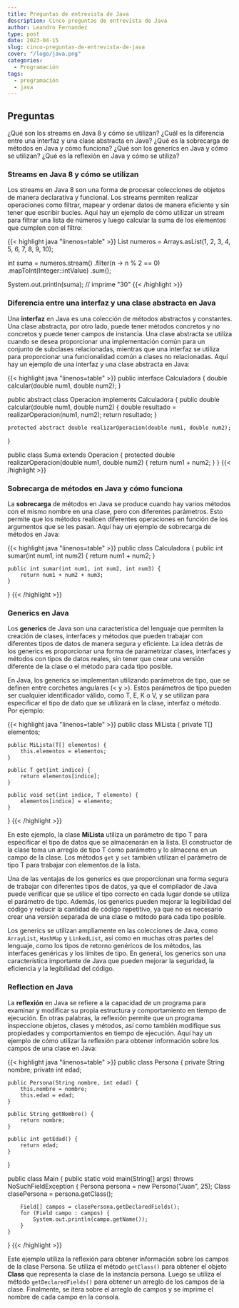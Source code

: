 ```yaml
---
title: Preguntas de entrevista de Java
description: Cinco preguntas de entrevista de Java
author: Leandro Fernandez
type: post
date: 2023-04-15
slug: cinco-preguntas-de-entrevista-de-java
cover: "/logo/java.png"
categories:
  - Programación
tags:
  - programación
  - java
---
```


## Preguntas

¿Qué son los streams en Java 8 y cómo se utilizan?
¿Cuál es la diferencia entre una interfaz y una clase abstracta en Java?
¿Qué es la sobrecarga de métodos en Java y cómo funciona?
¿Qué son los generics en Java y cómo se utilizan?
¿Qué es la reflexión en Java y cómo se utiliza?

### Streams en Java 8 y cómo se utilizan

Los streams en Java 8 son una forma de procesar colecciones de objetos de manera declarativa y funcional. Los streams permiten realizar operaciones como filtrar, mapear y ordenar datos de manera eficiente y sin tener que escribir bucles. Aquí hay un ejemplo de cómo utilizar un stream para filtrar una lista de números y luego calcular la suma de los elementos que cumplen con el filtro:

{{< highlight java "linenos=table" >}}
List<Integer> numeros = Arrays.asList(1, 2, 3, 4, 5, 6, 7, 8, 9, 10);

int suma = numeros.stream()
                .filter(n -> n % 2 == 0)
                .mapToInt(Integer::intValue)
                .sum();

System.out.println(suma); // imprime "30"
{{< /highlight >}}

### Diferencia entre una interfaz y una clase abstracta en Java

Una **interfaz** en Java es una colección de métodos abstractos y constantes. Una clase abstracta, por otro lado, puede tener métodos concretos y no concretos y puede tener campos de instancia. Una clase abstracta se utiliza cuando se desea proporcionar una implementación común para un conjunto de subclases relacionadas, mientras que una interfaz se utiliza para proporcionar una funcionalidad común a clases no relacionadas. Aquí hay un ejemplo de una interfaz y una clase abstracta en Java:

{{< highlight java "linenos=table" >}}
public interface Calculadora {
    double calcular(double num1, double num2);
}

public abstract class Operacion implements Calculadora {
    public double calcular(double num1, double num2) {
        double resultado = realizarOperacion(num1, num2);
        return resultado;
    }

    protected abstract double realizarOperacion(double num1, double num2);
}

public class Suma extends Operacion {
    protected double realizarOperacion(double num1, double num2) {
        return num1 + num2;
    }
}
{{< /highlight >}}

### Sobrecarga de métodos en Java y cómo funciona

La **sobrecarga** de métodos en Java se produce cuando hay varios métodos con el mismo nombre en una clase, pero con diferentes parámetros. Esto permite que los métodos realicen diferentes operaciones en función de los argumentos que se les pasan. Aquí hay un ejemplo de sobrecarga de métodos en Java:

{{< highlight java "linenos=table" >}}
public class Calculadora {
    public int sumar(int num1, int num2) {
        return num1 + num2;
    }

    public int sumar(int num1, int num2, int num3) {
        return num1 + num2 + num3;
    }
}
{{< /highlight >}}

### Generics en Java

 Los **generics** de Java son una característica del lenguaje que permiten la creación de clases, interfaces y métodos que pueden trabajar con diferentes tipos de datos de manera segura y eficiente. La idea detrás de los generics es proporcionar una forma de parametrizar clases, interfaces y métodos con tipos de datos reales, sin tener que crear una versión diferente de la clase o el método para cada tipo posible.

En Java, los generics se implementan utilizando parámetros de tipo, que se definen entre corchetes angulares (< y >). Estos parámetros de tipo pueden ser cualquier identificador válido, como T, E, K o V, y se utilizan para especificar el tipo de dato que se utilizará en la clase, interfaz o método. Por ejemplo:

{{< highlight java "linenos=table" >}}
public class MiLista<T> {
    private T[] elementos;

    public MiLista(T[] elementos) {
        this.elementos = elementos;
    }

    public T get(int indice) {
        return elementos[indice];
    }

    public void set(int indice, T elemento) {
        elementos[indice] = elemento;
    }
}
{{< /highlight >}}

En este ejemplo, la clase **MiLista** utiliza un parámetro de tipo T para especificar el tipo de datos que se almacenarán en la lista. El constructor de la clase toma un arreglo de tipo T como parámetro y lo almacena en un campo de la clase. Los métodos `get` y `set` también utilizan el parámetro de tipo T para trabajar con elementos de la lista.

Una de las ventajas de los generics es que proporcionan una forma segura de trabajar con diferentes tipos de datos, ya que el compilador de Java puede verificar que se utilice el tipo correcto en cada lugar donde se utiliza el parámetro de tipo. Además, los generics pueden mejorar la legibilidad del código y reducir la cantidad de código repetitivo, ya que no es necesario crear una versión separada de una clase o método para cada tipo posible.

Los generics se utilizan ampliamente en las colecciones de Java, como `ArrayList`, `HashMap` y `LinkedList`, así como en muchas otras partes del lenguaje, como los tipos de retorno genéricos de los métodos, las interfaces genéricas y los límites de tipo. En general, los generics son una característica importante de Java que pueden mejorar la seguridad, la eficiencia y la legibilidad del código.

### Reflection en Java

La **reflexión** en Java se refiere a la capacidad de un programa para examinar y modificar su propia estructura y comportamiento en tiempo de ejecución. En otras palabras, la reflexión permite que un programa inspeccione objetos, clases y métodos, así como también modifique sus propiedades y comportamientos en tiempo de ejecución. Aquí hay un ejemplo de cómo utilizar la reflexión para obtener información sobre los campos de una clase en Java:

{{< highlight java "linenos=table" >}}
public class Persona {
    private String nombre;
    private int edad;

    public Persona(String nombre, int edad) {
        this.nombre = nombre;
        this.edad = edad;
    }

    public String getNombre() {
        return nombre;
    }

    public int getEdad() {
        return edad;
    }
}

public class Main {
    public static void main(String[] args) throws NoSuchFieldException {
        Persona persona = new Persona("Juan", 25);
        Class clasePersona = persona.getClass();

        Field[] campos = clasePersona.getDeclaredFields();
        for (Field campo : campos) {
            System.out.println(campo.getName());
        }
    }
}
{{< /highlight >}}

Este ejemplo utiliza la reflexión para obtener información sobre los campos de la clase Persona. Se utiliza el método `getClass()` para obtener el objeto **Class** que representa la clase de la instancia persona. Luego se utiliza el método `getDeclaredFields()` para obtener un arreglo de los campos de la clase. Finalmente, se itera sobre el arreglo de campos y se imprime el nombre de cada campo en la consola.

